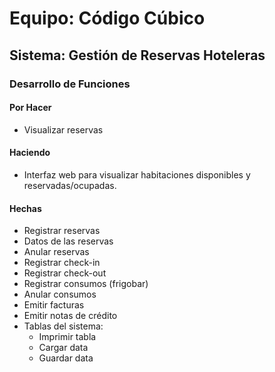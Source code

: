# Equipo: **Código Cúbico**

## Sistema: Gestión de Reservas Hoteleras

### Desarrollo de Funciones

#### Por Hacer
- Visualizar reservas

#### Haciendo
* Interfaz web para visualizar habitaciones disponibles y reservadas/ocupadas. 

#### Hechas
- Registrar reservas
- Datos de las reservas
- Anular reservas
- Registrar check-in
- Registrar check-out
- Registrar consumos (frigobar)
- Anular consumos
- Emitir facturas
- Emitir notas de crédito
- Tablas del sistema:
  - Imprimir tabla
  - Cargar data
  - Guardar data
